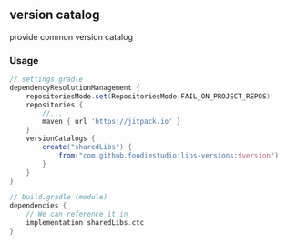## version catalog
provide common version catalog

### Usage

```groovy
// settings.gradle
dependencyResolutionManagement {
    repositoriesMode.set(RepositoriesMode.FAIL_ON_PROJECT_REPOS)
    repositories {
        //...
        maven { url 'https://jitpack.io' }
    }
    versionCatalogs {
        create("sharedLibs") {
            from("com.github.foodiestudio:libs-versions:$version")
        }
    }
}
```

```groovy
// build.gradle (module)
dependencies {
    // We can reference it in
    implementation sharedLibs.ctc
}
```